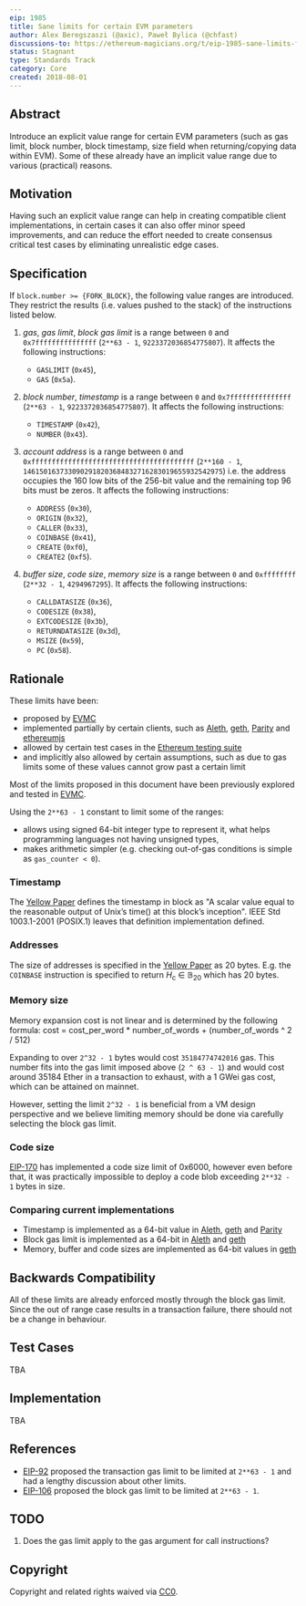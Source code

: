 ```yaml
---
eip: 1985
title: Sane limits for certain EVM parameters
author: Alex Beregszaszi (@axic), Paweł Bylica (@chfast)
discussions-to: https://ethereum-magicians.org/t/eip-1985-sane-limits-for-certain-evm-parameters/3224
status: Stagnant
type: Standards Track
category: Core
created: 2018-08-01
---
```


## Abstract

Introduce an explicit value range for certain EVM parameters (such as gas limit, block number, block timestamp, size field when returning/copying data within EVM). Some of these already have an implicit value range due to various (practical) reasons.

## Motivation

Having such an explicit value range can help in creating compatible client implementations, in certain cases it can also offer minor speed improvements, and can reduce the effort needed to create consensus critical test cases by eliminating unrealistic edge cases.

## Specification

If `block.number >= {FORK_BLOCK}`, the following value ranges are introduced. They restrict the results (i.e. values pushed to the stack) of the instructions listed below.

1. *gas*, *gas limit*, *block gas limit* is a range between `0` and `0x7fffffffffffffff` (`2**63 - 1`, `9223372036854775807`). It affects the following instructions:
   - `GASLIMIT` (`0x45`),
   - `GAS` (`0x5a`).

2. *block number*, *timestamp* is a range between `0` and `0x7fffffffffffffff` (`2**63 - 1`, `9223372036854775807`). It affects the following instructions:
   - `TIMESTAMP` (`0x42`),
   - `NUMBER` (`0x43`).

3. *account address* is a range between `0` and `0xffffffffffffffffffffffffffffffffffffffff` (`2**160 - 1`, `1461501637330902918203684832716283019655932542975`) i.e. the address occupies the 160 low bits of the 256-bit value and the remaining top 96 bits must be zeros. It affects the following instructions:
   - `ADDRESS` (`0x30`),
   - `ORIGIN` (`0x32`),
   - `CALLER` (`0x33`),
   - `COINBASE` (`0x41`),
   - `CREATE` (`0xf0`),
   - `CREATE2` (`0xf5`).

4. *buffer size*, *code size*, *memory size* is a range between `0` and `0xffffffff` (`2**32 - 1`, `4294967295`). It affects the following instructions:
   - `CALLDATASIZE` (`0x36`),
   - `CODESIZE` (`0x38`),
   - `EXTCODESIZE` (`0x3b`),
   - `RETURNDATASIZE` (`0x3d`),
   - `MSIZE` (`0x59`),
   - `PC` (`0x58`).


## Rationale

These limits have been:
- proposed by [EVMC][]
- implemented partially by certain clients, such as [Aleth][], [geth][], [Parity][] and [ethereumjs][]
- allowed by certain test cases in the [Ethereum testing suite][]
- and implicitly also allowed by certain assumptions, such as due to gas limits some of these values cannot grow past a certain limit

Most of the limits proposed in this document have been previously explored and tested in [EVMC][].

Using the `2**63 - 1` constant to limit some of the ranges:
- allows using signed 64-bit integer type to represent it, what helps programming languages not having unsigned types,
- makes arithmetic simpler (e.g. checking out-of-gas conditions is simple as `gas_counter < 0`).

### Timestamp

The [Yellow Paper][] defines the timestamp in block as "A scalar value equal to the reasonable output of Unix’s time() at this block’s inception". IEEE Std 1003.1-2001 (POSIX.1) leaves that definition implementation defined.

### Addresses

The size of addresses is specified in the [Yellow Paper][] as 20 bytes. E.g. the `COINBASE` instruction is specified to return *H*<sub>c</sub> ∈ 𝔹<sub>20</sub> which has 20 bytes.

### Memory size

Memory expansion cost is not linear and is determined by the following formula: cost = cost_per_word * number_of_words + (number_of_words ^ 2 / 512)

Expanding to over `2^32 - 1` bytes would cost `35184774742016` gas. This number fits into the gas limit imposed above (`2 ^ 63 - 1`) and would cost around 35184 Ether in a transaction to exhaust, with a 1 GWei gas cost, which can be attained on mainnet.

However, setting the limit `2^32 - 1` is beneficial from a VM design perspective and we believe limiting memory should be done via carefully selecting the block gas limit.

### Code size

[EIP-170](./eip-170.md) has implemented a code size limit of 0x6000, however even before that, it was practically impossible to deploy a code blob exceeding `2**32 - 1` bytes in size.

### Comparing current implementations

- Timestamp is implemented as a 64-bit value in [Aleth][], [geth][] and [Parity][]
- Block gas limit is implemented as a 64-bit in [Aleth][] and [geth][]
- Memory, buffer and code sizes are implemented as 64-bit values in [geth][]

## Backwards Compatibility

All of these limits are already enforced mostly through the block gas limit. Since the out of range case results in a transaction failure, there should not be a change in behaviour.

## Test Cases

TBA

## Implementation

TBA

## References

- [EIP-92](https://github.com/ethereum/EIPs/issues/92) proposed the transaction gas limit to be limited at `2**63 - 1` and had a lengthy discussion about other limits.
- [EIP-106](https://github.com/ethereum/EIPs/issues/106) proposed the block gas limit to be limited at `2**63 - 1`.

## TODO

1. Does the gas limit apply to the gas argument for call instructions?

## Copyright
Copyright and related rights waived via [CC0](../LICENSE.md).

[EVMC]: https://github.com/ethereum/evmc
[Aleth]: https://github.com/ethereum/aleth
[geth]: https://github.com/ethereum/go-ethereum
[Parity]: https://github.com/paritytech/parity-ethereum
[ethereumjs]: https://github.com/ethereumjs
[Ethereum testing suite]: https://github.com/ethereum/tests
[Yellow Paper]: https://github.com/ethereum/yellowpaper
